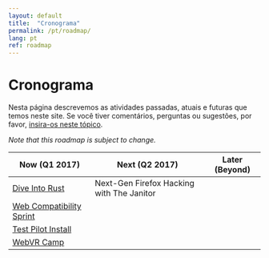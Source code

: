 ```yaml
---
layout: default
title:  "Cronograma"
permalink: /pt/roadmap/
lang: pt
ref: roadmap
---
```


# Cronograma

Nesta página descrevemos as atividades passadas, atuais e futuras que temos neste site. Se você tiver comentários, perguntas ou sugestões, por favor, [insira-os neste tópico](https://discourse.mozilla-community.org/t/activate-mozilla-roadmap/10068).

*Note that this roadmap is subject to change.*

| Now (Q1 2017)  | Next (Q2 2017)   | Later (Beyond) |
| --- | --- | --- |
| [Dive Into Rust](/pt/rust-hack/) | Next-Gen Firefox Hacking with The Janitor |     |
| [Web Compatibility Sprint](/pt/webcompat-sprint/) |     |     |
| [Test Pilot Install](/pt/test-pilot/) |     |     |
| [WebVR Camp](/pt/webvr-camp/) |     |     |
